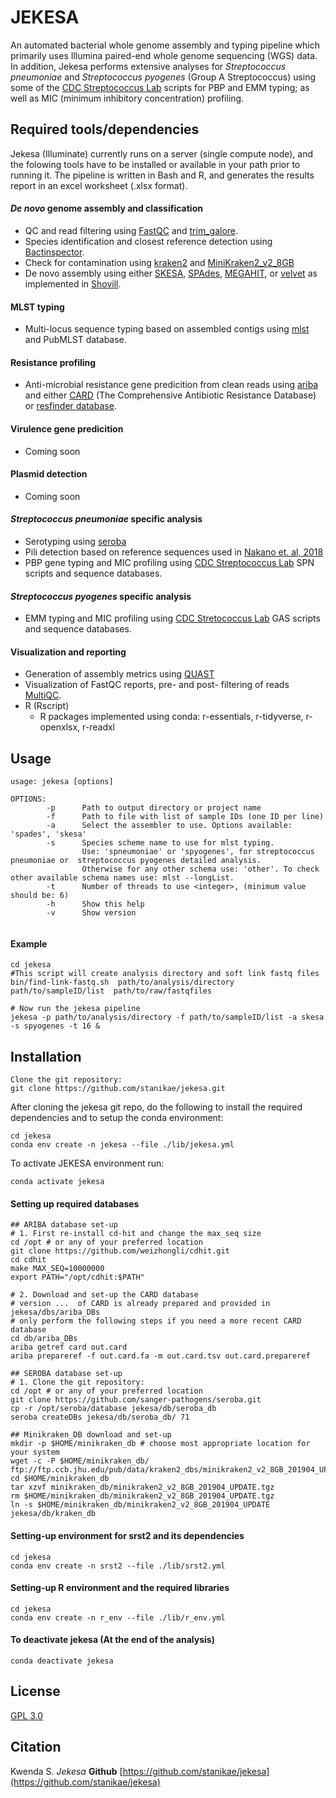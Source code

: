 # JEKESA
An automated bacterial whole genome assembly and typing pipeline which primarily uses Illumina paired-end whole genome sequencing (WGS) data. In addition, Jekesa performs extensive analyses for _Streptococcus pneumoniae_ and _Streptococcus pyogenes_ (Group A Streptococcus) using some of the [CDC Streptococcus Lab](https://github.com/BenJamesMetcalf/Spn_Scripts_Reference) scripts for PBP and EMM typing; as well as MIC (minimum inhibitory concentration) profiling.

## Required tools/dependencies
Jekesa (Illuminate) currently runs on a server (single compute node), and the folowing tools have to be installed or available in your path prior to running it. The pipeline is written in Bash and R, and generates the results report in an excel worksheet (.xlsx format).

#### _De novo_ genome assembly and classification
* QC and read filtering using [FastQC](https://www.bioinformatics.babraham.ac.uk/projects/fastqc/) and [trim_galore](https://github.com/FelixKrueger/TrimGalore).
* Species identification and closest reference detection using [Bactinspector](https://gitlab.com/antunderwood/bactinspector). 
* Check for contamination using [kraken2](https://ccb.jhu.edu/software/kraken2/index.shtml) and [MiniKraken2_v2_8GB](https://ccb.jhu.edu/software/kraken2/index.shtml?t=downloads)
* De novo assembly using either [SKESA](https://github.com/ncbi/SKESA), [SPAdes](http://cab.spbu.ru/software/spades/), [MEGAHIT](https://github.com/voutcn/megahit), or [velvet](https://github.com/dzerbino/velvet) as implemented in [Shovill](https://github.com/tseemann/shovill).

#### MLST typing
* Multi-locus sequence typing based on assembled contigs using [mlst](https://github.com/tseemann/mlst) and PubMLST database.

#### Resistance profiling
- Anti-microbial resistance gene predicition from clean reads using [ariba](https://github.com/sanger-pathogens/ariba) and either [CARD](https://card.mcmaster.ca/) (The Comprehensive Antibiotic Resistance Database) or [resfinder database](https://bitbucket.org/genomicepidemiology/resfinder_db/src/master/).

#### Virulence gene predicition
- Coming soon

#### Plasmid detection
- Coming soon

#### _Streptococcus pneumoniae_ specific analysis
- Serotyping using [seroba](https://github.com/sanger-pathogens/seroba)
- Pili detection based on reference sequences used in [Nakano et. al, 2018](https://wwwnc.cdc.gov/eid/article/24/2/17-1268-techapp1.pdf)
- PBP gene typing and MIC profiling using [CDC Streptococcus Lab](https://github.com/BenJamesMetcalf/Spn_Scripts_Reference) SPN scripts and sequence databases.

#### _Streptococcus pyogenes_ specific analysis
- EMM typing and MIC profiling using [CDC Stretococcus Lab](https://github.com/BenJamesMetcalf/Spn_Scripts_Reference) GAS scripts and sequence databases.

#### Visualization and reporting
* Generation of assembly metrics using [QUAST](http://quast.sourceforge.net/quast)
* Visualization of FastQC reports, pre- and post- filtering of reads [MultiQC](https://github.com/ewels/MultiQC).
* R (Rscript)
  * R packages implemented using conda: r-essentials, r-tidyverse, r-openxlsx, r-readxl

## Usage
```
usage: jekesa [options]

OPTIONS:
        -p      Path to output directory or project name
        -f      Path to file with list of sample IDs (one ID per line)
        -a      Select the assembler to use. Options available: 'spades', 'skesa'
        -s      Species scheme name to use for mlst typing.
                Use: 'spneumoniae' or 'spyogenes', for streptococcus pneumoniae or  streptococcus pyogenes detailed analysis. 
                Otherwise for any other schema use: 'other'. To check other available schema names use: mlst --longList. 
        -t      Number of threads to use <integer>, (minimum value should be: 6)
        -h      Show this help
        -v      Show version
        
````
#### Example
````
cd jekesa
#This script will create analysis directory and soft link fastq files
bin/find-link-fastq.sh  path/to/analysis/directory path/to/sampleID/list  path/to/raw/fastqfiles 

# Now run the jekesa pipeline
jekesa -p path/to/analysis/directory -f path/to/sampleID/list -a skesa -s spyogenes -t 16 &
````
## Installation

````
Clone the git repository:
git clone https://github.com/stanikae/jekesa.git
````
After cloning the jekesa git repo, do the following to install the required dependencies and to setup the conda environment:
`````
cd jekesa
conda env create -n jekesa --file ./lib/jekesa.yml
`````
To activate JEKESA environment run:
`````
conda activate jekesa 
`````
#### Setting up required databases
`````
## ARIBA database set-up
# 1. First re-install cd-hit and change the max_seq size
cd /opt # or any of your preferred location
git clone https://github.com/weizhongli/cdhit.git
cd cdhit
make MAX_SEQ=10000000
export PATH="/opt/cdhit:$PATH"

# 2. Download and set-up the CARD database
# version ...  of CARD is already prepared and provided in jekesa/dbs/ariba_DBs
# only perform the following steps if you need a more recent CARD database
cd db/ariba_DBs
ariba getref card out.card
ariba prepareref -f out.card.fa -m out.card.tsv out.card.prepareref

## SEROBA database set-up
# 1. Clone the git repository:
cd /opt # or any of your preferred location
git clone https://github.com/sanger-pathogens/seroba.git
cp -r /opt/seroba/database jekesa/db/seroba_db
seroba createDBs jekesa/db/seroba_db/ 71

## Minikraken_DB download and set-up
mkdir -p $HOME/minikraken_db # choose most appropriate location for your system
wget -c -P $HOME/minikraken_db/ ftp://ftp.ccb.jhu.edu/pub/data/kraken2_dbs/minikraken2_v2_8GB_201904_UPDATE.tgz
cd $HOME/minikraken_db
tar xzvf minikraken_db/minikraken2_v2_8GB_201904_UPDATE.tgz
rm $HOME/minikraken_db/minikraken2_v2_8GB_201904_UPDATE.tgz
ln -s $HOME/minikraken_db/minikraken2_v2_8GB_201904_UPDATE jekesa/db/kraken_db
`````
#### Setting-up environment for srst2 and its dependencies

`````
cd jekesa
conda env create -n srst2 --file ./lib/srst2.yml
`````
#### Setting-up R environment and the required libraries

`````
cd jekesa
conda env create -n r_env --file ./lib/r_env.yml
`````
#### To deactivate jekesa (At the end of the analysis)
`````
conda deactivate jekesa
`````
## License
[GPL 3.0](https://github.com/stanikae/jekesa/blob/master/LICENSE)
## Citation
Kwenda S. _Jekesa_ **Github** [https://github.com/stanikae/jekesa](https://github.com/stanikae/jekesa)
